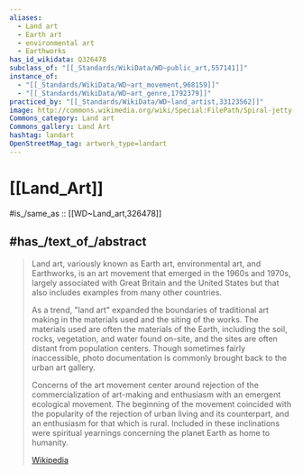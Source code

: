 ```yaml
---
aliases:
  - Land art
  - Earth art
  - environmental art
  - Earthworks
has_id_wikidata: Q326478
subclass_of: "[[_Standards/WikiData/WD~public_art,557141]]"
instance_of:
  - "[[_Standards/WikiData/WD~art_movement,968159]]"
  - "[[_Standards/WikiData/WD~art_genre,1792379]]"
practiced_by: "[[_Standards/WikiData/WD~land_artist,33123562]]"
image: http://commons.wikimedia.org/wiki/Special:FilePath/Spiral-jetty-from-rozel-point.png
Commons_category: Land art
Commons_gallery: Land Art
hashtag: landart
OpenStreetMap_tag: artwork_type=landart
---
```


# [[Land_Art]] 

#is_/same_as :: [[WD~Land_art,326478]] 

## #has_/text_of_/abstract 

> Land art, variously known as Earth art, environmental art, and Earthworks, 
> is an art movement that emerged in the 1960s and 1970s, 
> largely associated with Great Britain and the United States 
> but that also includes examples from many other countries. 
> 
> As a trend, "land art" expanded the boundaries of traditional art making in the materials used and the siting of the works. The materials used are often the materials of the Earth, including the soil, rocks, vegetation, and water found on-site, and the sites are often distant from population centers. Though sometimes fairly inaccessible, photo documentation is commonly brought back to the urban art gallery.
>
> Concerns of the art movement center around rejection of the commercialization of art-making and enthusiasm with an emergent ecological movement. The beginning of the movement coincided with the popularity of the rejection of urban living and its counterpart, and an enthusiasm for that which is rural. Included in these inclinations were spiritual yearnings concerning the planet Earth as home to humanity.
>
> [Wikipedia](https://en.wikipedia.org/wiki/Land%20art) 


